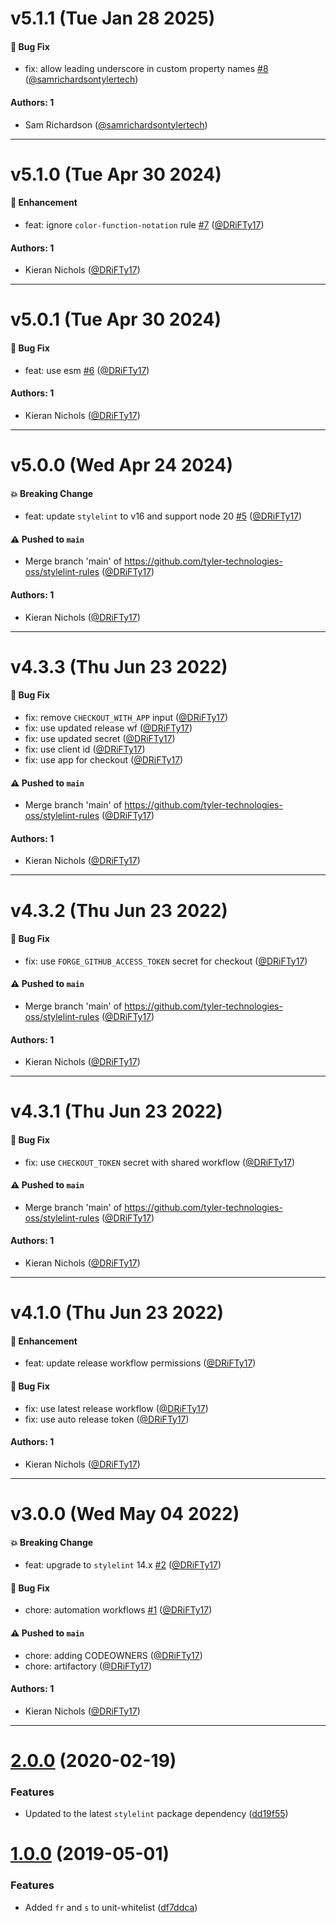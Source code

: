 # v5.1.1 (Tue Jan 28 2025)

#### 🐛 Bug Fix

- fix: allow leading underscore in custom property names [#8](https://github.com/tyler-technologies-oss/stylelint-rules/pull/8) ([@samrichardsontylertech](https://github.com/samrichardsontylertech))

#### Authors: 1

- Sam Richardson ([@samrichardsontylertech](https://github.com/samrichardsontylertech))

---

# v5.1.0 (Tue Apr 30 2024)

#### 🚀 Enhancement

- feat: ignore `color-function-notation` rule [#7](https://github.com/tyler-technologies-oss/stylelint-rules/pull/7) ([@DRiFTy17](https://github.com/DRiFTy17))

#### Authors: 1

- Kieran Nichols ([@DRiFTy17](https://github.com/DRiFTy17))

---

# v5.0.1 (Tue Apr 30 2024)

#### 🐛 Bug Fix

- feat: use esm [#6](https://github.com/tyler-technologies-oss/stylelint-rules/pull/6) ([@DRiFTy17](https://github.com/DRiFTy17))

#### Authors: 1

- Kieran Nichols ([@DRiFTy17](https://github.com/DRiFTy17))

---

# v5.0.0 (Wed Apr 24 2024)

#### 💥 Breaking Change

- feat: update `stylelint` to v16 and support node 20 [#5](https://github.com/tyler-technologies-oss/stylelint-rules/pull/5) ([@DRiFTy17](https://github.com/DRiFTy17))

#### ⚠️ Pushed to `main`

- Merge branch 'main' of https://github.com/tyler-technologies-oss/stylelint-rules ([@DRiFTy17](https://github.com/DRiFTy17))

#### Authors: 1

- Kieran Nichols ([@DRiFTy17](https://github.com/DRiFTy17))

---

# v4.3.3 (Thu Jun 23 2022)

#### 🐛 Bug Fix

- fix: remove `CHECKOUT_WITH_APP` input ([@DRiFTy17](https://github.com/DRiFTy17))
- fix: use updated release wf ([@DRiFTy17](https://github.com/DRiFTy17))
- fix: use updated secret ([@DRiFTy17](https://github.com/DRiFTy17))
- fix: use client id ([@DRiFTy17](https://github.com/DRiFTy17))
- fix: use app for checkout ([@DRiFTy17](https://github.com/DRiFTy17))

#### ⚠️ Pushed to `main`

- Merge branch 'main' of https://github.com/tyler-technologies-oss/stylelint-rules ([@DRiFTy17](https://github.com/DRiFTy17))

#### Authors: 1

- Kieran Nichols ([@DRiFTy17](https://github.com/DRiFTy17))

---

# v4.3.2 (Thu Jun 23 2022)

#### 🐛 Bug Fix

- fix: use `FORGE_GITHUB_ACCESS_TOKEN` secret for checkout ([@DRiFTy17](https://github.com/DRiFTy17))

#### ⚠️ Pushed to `main`

- Merge branch 'main' of https://github.com/tyler-technologies-oss/stylelint-rules ([@DRiFTy17](https://github.com/DRiFTy17))

#### Authors: 1

- Kieran Nichols ([@DRiFTy17](https://github.com/DRiFTy17))

---

# v4.3.1 (Thu Jun 23 2022)

#### 🐛 Bug Fix

- fix: use `CHECKOUT_TOKEN` secret with shared workflow ([@DRiFTy17](https://github.com/DRiFTy17))

#### ⚠️ Pushed to `main`

- Merge branch 'main' of https://github.com/tyler-technologies-oss/stylelint-rules ([@DRiFTy17](https://github.com/DRiFTy17))

#### Authors: 1

- Kieran Nichols ([@DRiFTy17](https://github.com/DRiFTy17))

---

# v4.1.0 (Thu Jun 23 2022)

#### 🚀 Enhancement

- feat: update release workflow permissions ([@DRiFTy17](https://github.com/DRiFTy17))

#### 🐛 Bug Fix

- fix: use latest release workflow ([@DRiFTy17](https://github.com/DRiFTy17))
- fix: use auto release token ([@DRiFTy17](https://github.com/DRiFTy17))

#### Authors: 1

- Kieran Nichols ([@DRiFTy17](https://github.com/DRiFTy17))

---

# v3.0.0 (Wed May 04 2022)

#### 💥 Breaking Change

- feat: upgrade to `stylelint` 14.x [#2](https://github.com/tyler-technologies/stylelint-rules/pull/2) ([@DRiFTy17](https://github.com/DRiFTy17))

#### 🐛 Bug Fix

- chore: automation workflows [#1](https://github.com/tyler-technologies/stylelint-rules/pull/1) ([@DRiFTy17](https://github.com/DRiFTy17))

#### ⚠️ Pushed to `main`

- chore: adding CODEOWNERS ([@DRiFTy17](https://github.com/DRiFTy17))
- chore: artifactory ([@DRiFTy17](https://github.com/DRiFTy17))

#### Authors: 1

- Kieran Nichols ([@DRiFTy17](https://github.com/DRiFTy17))

---

# [2.0.0](https://bitbucket.tylertech.com/scm/twc/stylelint-rules/compare/v1.0.0...v2.0.0) (2020-02-19)


### Features

* Updated to the latest `stylelint` package dependency ([dd19f55](https://bitbucket.tylertech.com/scm/twc/stylelint-rules/commits/dd19f5519c76e97a25d4684d3518139df1cd2d64))



# [1.0.0](https://bitbucket.tylertech.com/scm/twc/stylelint-rules/compare/v0.1.1...v1.0.0) (2019-05-01)


### Features

* Added `fr` and `s` to unit-whitelist ([df7ddca](https://bitbucket.tylertech.com/scm/twc/stylelint-rules/commits/df7ddca))




